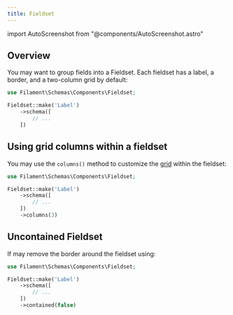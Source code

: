 ```yaml
---
title: Fieldset
---
```

import AutoScreenshot from "@components/AutoScreenshot.astro"

## Overview

You may want to group fields into a Fieldset. Each fieldset has a label, a border, and a two-column grid by default:

```php
use Filament\Schemas\Components\Fieldset;

Fieldset::make('Label')
    ->schema([
        // ...
    ])
```

<AutoScreenshot name="schemas/layout/fieldset/simple" alt="Fieldset" version="4.x" />

## Using grid columns within a fieldset

You may use the `columns()` method to customize the [grid](grid) within the fieldset:

```php
use Filament\Schemas\Components\Fieldset;

Fieldset::make('Label')
    ->schema([
        // ...
    ])
    ->columns(3)
```

## Uncontained Fieldset

If may remove the border around the fieldset using:
```php
use Filament\Schemas\Components\Fieldset;

Fieldset::make('Label')
    ->schema([
        // ...
    ])
    ->contained(false)
```
